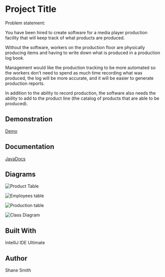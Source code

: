 
# Project Title
Problem statement:

You have been hired to create software for a media player production facility that will keep track of what products are produced.

Without the software, workers on the production floor are physically producing items and having to write down what is produced in a production log book.

Management would like the production tracking to be more automated so the workers don't need to spend as much time recording what was produced, the log will be more accurate, and it will be easier to generate production reports.

In addition to the ability to record production, the software also needs the ability to add to the product line (the catalog of products that are able to be produced).
## Demonstration
[Demo](https://gyazo.com/131c9f77aa9d964dd90956574abf403d)

## Documentation
[JavaDocs](https://ssmith0814.github.io/GUIProgramAlpha/res/docs/index-1.html)

## Diagrams
![Product Table](https://user-images.githubusercontent.com/36053356/69773920-4fb5c080-1162-11ea-8ba4-910ec7a32453.PNG)

![Employees table](https://user-images.githubusercontent.com/36053356/69773890-3876d300-1162-11ea-96ca-663c92401ed9.PNG)

![Production table](https://user-images.githubusercontent.com/36053356/69773904-4593c200-1162-11ea-8609-5095f22ec25d.PNG)

![Class Diagram](https://user-images.githubusercontent.com/36053356/70471372-05560d00-1a9b-11ea-86f1-29bd1f7a597f.png)


## Built With
IntelliJ IDE Ultimate

## Author
Shane Smith
